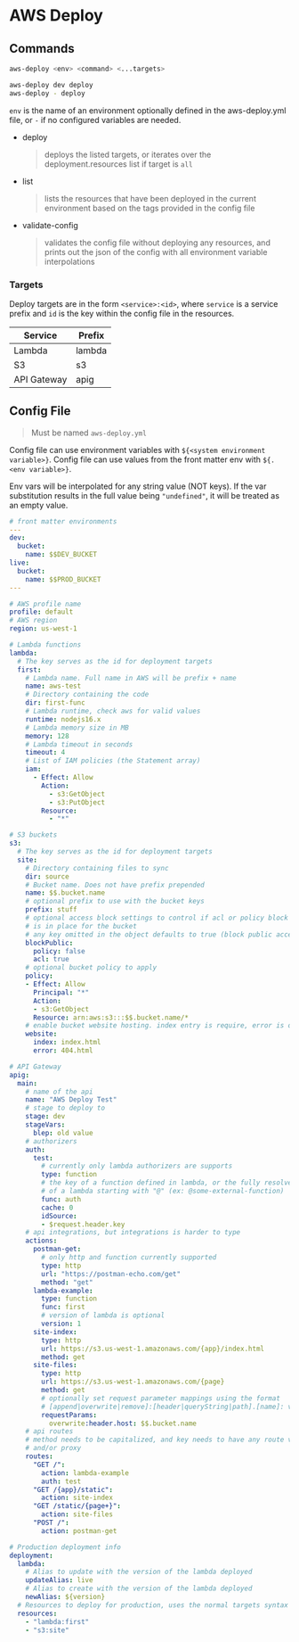 # AWS Deploy

## Commands
```bash
aws-deploy <env> <command> <...targets>

aws-deploy dev deploy
aws-deploy - deploy
```

`env` is the name of an environment optionally defined in the aws-deploy.yml
file, or `-` if no configured variables are needed.

- deploy
  > deploys the listed targets, or iterates over the deployment.resources list
  > if target is `all`
- list
  > lists the resources that have been deployed in the current environment based
  > on the tags provided in the config file
- validate-config
  > validates the config file without deploying any resources, and prints out
  > the json of the config with all environment variable interpolations

### Targets
Deploy targets are in the form `<service>:<id>`, where `service` is a service
prefix and `id` is the key within the config file in the resources.

| Service | Prefix |
| --- | --- |
| Lambda | lambda |
| S3 | s3 |
| API Gateway | apig |

## Config File
> Must be named `aws-deploy.yml`

Config file can use environment variables with `${<system environment variable>}`.
Config file can use values from the front matter env with `${.<env variable>}`.

Env vars will be interpolated for any string value (NOT keys). If the var
substitution results in the full value being `"undefined"`, it will be treated
as an empty value.

```yaml
# front matter environments
---
dev:
  bucket:
    name: $$DEV_BUCKET
live:
  bucket:
    name: $$PROD_BUCKET
---

# AWS profile name
profile: default
# AWS region
region: us-west-1

# Lambda functions
lambda:
  # The key serves as the id for deployment targets
  first:
    # Lambda name. Full name in AWS will be prefix + name
    name: aws-test
    # Directory containing the code
    dir: first-func
    # Lambda runtime, check aws for valid values
    runtime: nodejs16.x
    # Lambda memory size in MB
    memory: 128
    # Lambda timeout in seconds
    timeout: 4
    # List of IAM policies (the Statement array)
    iam:
      - Effect: Allow
        Action:
          - s3:GetObject
          - s3:PutObject
        Resource:
          - "*"

# S3 buckets
s3:
  # The key serves as the id for deployment targets
  site:
    # Directory containing files to sync
    dir: source
    # Bucket name. Does not have prefix prepended
    name: $$.bucket.name
    # optional prefix to use with the bucket keys
    prefix: stuff
    # optional access block settings to control if acl or policy block
    # is in place for the bucket
    # any key omitted in the object defaults to true (block public access)
    blockPublic:
      policy: false
      acl: true
    # optional bucket policy to apply
    policy:
    - Effect: Allow
      Principal: "*"
      Action:
      - s3:GetObject
      Resource: arn:aws:s3:::$$.bucket.name/*
    # enable bucket website hosting. index entry is require, error is optional
    website:
      index: index.html
      error: 404.html

# API Gateway
apig:
  main:
    # name of the api
    name: "AWS Deploy Test"
    # stage to deploy to
    stage: dev
    stageVars:
      blep: old value
    # authorizers
    auth:
      test:
        # currently only lambda authorizers are supports
        type: function
        # the key of a function defined in lambda, or the fully resolved name
        # of a lambda starting with "@" (ex: @some-external-function)
        func: auth
        cache: 0
        idSource:
        - $request.header.key
    # api integrations, but integrations is harder to type
    actions:
      postman-get:
        # only http and function currently supported
        type: http
        url: "https://postman-echo.com/get"
        method: "get"
      lambda-example:
        type: function
        func: first
        # version of lambda is optional
        version: 1
      site-index:
        type: http
        url: https://s3.us-west-1.amazonaws.com/{app}/index.html
        method: get
      site-files:
        type: http
        url: https://s3.us-west-1.amazonaws.com/{page}
        method: get
        # optionally set request parameter mappings using the format
        # [append|overwrite|remove]:[header|queryString|path].[name]: value
        requestParams:
          overwrite:header.host: $$.bucket.name
    # api routes
    # method needs to be capitalized, and key needs to have any route variables
    # and/or proxy
    routes:
      "GET /":
        action: lambda-example
        auth: test
      "GET /{app}/static":
        action: site-index
      "GET /static/{page+}":
        action: site-files
      "POST /":
        action: postman-get

# Production deployment info
deployment:
  lambda:
    # Alias to update with the version of the lambda deployed
    updateAlias: live
    # Alias to create with the version of the lambda deployed
    newAlias: ${version}
  # Resources to deploy for production, uses the normal targets syntax
  resources:
    - "lambda:first"
    - "s3:site"
```
